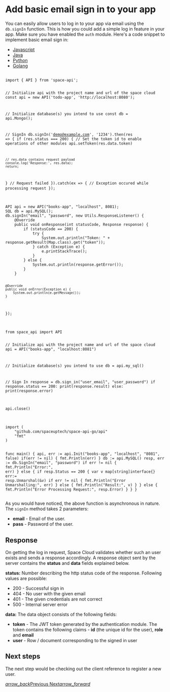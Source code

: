 # Add basic email sign in to your app 
You can easily allow users to log in to your app via email using the `db.signIn` function. This is how you could add a simple log in feature in your app. Make sure you have enabled the `auth` module. Here's a code snippet to implement basic email sign in:

<div class="row tabs-wrapper">
  <div class="col s12" style="padding:0">
    <ul class="tabs">
      <li class="tab col s2"><a class="active" href="#signin-js">Javascript</a></li>
      <li class="tab col s2"><a href="#signin-java">Java</a></li>
      <li class="tab col s2"><a href="#signin-python">Python</a></li>
      <li class="tab col s2"><a href="#signin-golang">Golang</a></li>
    </ul>
  </div>
  <div id="signin-js" class="col s12" style="padding:0">
    <pre>
      <code class="javascript">
import { API } from 'space-api';

// Initialize api with the project name and url of the space cloud
const api = new API('todo-app', 'http://localhost:8080');

// Initialize database(s) you intend to use
const db = api.Mongo();

// SignIn
db.signIn('demo@example.com', '1234').then(res => {
  if (res.status === 200) {
    // Set the token id to enable operations of other modules
    api.setToken(res.data.token)
    
    // res.data contains request payload
    console.log('Response:', res.data);
    return;
  }
  // Request failed
}).catch(ex => {
  // Exception occured while processing request
});
      </code>
    </pre>
  </div>
  <div id="signin-java" class="col s12" style="padding:0">
    <pre>
      <code class="java">
API api = new API("books-app", "localhost", 8081);
SQL db = api.MySQL();
db.signIn("email", "password", new Utils.ResponseListener() {
    @Override
    public void onResponse(int statusCode, Response response) {
        if (statusCode == 200) {
            try {
                System.out.println("Token: " + response.getResult(Map.class).get("token"));
            } catch (Exception e) {
                e.printStackTrace();
            }
        } else {
            System.out.println(response.getError());
        }
    }

    @Override
    public void onError(Exception e) {
        System.out.println(e.getMessage());
    }
});
      </code>
    </pre>
  </div>
 <div id="signin-python" class="col s12" style="padding:0">
    <pre>
      <code class="python">
from space_api import API

// Initialize api with the project name and url of the space cloud
api = API("books-app", "localhost:8081")

// Initialize database(s) you intend to use
db = api.my_sql()

// Sign In
response = db.sign_in("user_email", "user_password")
if response.status == 200:
    print(response.result)
else:
    print(response.error)

api.close()
      </code>
    </pre>
  </div>
  <div id="signin-golang" class="col s12" style="padding:0">
    <pre>
      <code class="golang">
import (
	"github.com/spaceuptech/space-api-go/api"
	"fmt"
)

func main() {
	api, err := api.Init("books-app", "localhost", "8081", false)
	if(err != nil) {
		fmt.Println(err)
	}
	db := api.MySQL()
	resp, err := db.SignIn("email", "password")
	if err != nil {
		fmt.Println("Error:", err)
	} else {
		if resp.Status == 200 {
			var v map[string]interface{}
			err:= resp.Unmarshal(&v)
			if err != nil {
				fmt.Println("Error Unmarshalling:", err)
			} else {
				fmt.Println("Result:", v)
			}
		} else {
			fmt.Println("Error Processing Request:", resp.Error)
		}
	}
}
      </code>
    </pre>
  </div>
</div>

As you would have noticed, the above function is asynchronous in nature. The `signIn` method takes 2 parameters:
- **email** - Email of the user.
- **pass** - Password of the user.

## Response

On getting the log in request, Space Cloud validates whether such an user exists and sends a response accordingly. A response object sent by the server contains the **status** and **data** fields explained below.

**status:** Number describing the http status code of the response. Following values are possible:
- 200 - Successful sign in
- 404 - No user with the given email
- 401 - The given credentials are not correct
- 500 - Internal server error

**data:** The data object consists of the following fields:
- **token** - The JWT token generated by the authentication module. The token contains the following claims - **id** (the unique id for the user), **role** and **email**
- **user** - Row / document corresponding to the signed in user

## Next steps

The next step would be checking out the client reference to register a new user.

<div class="btns-wrapper">
  <a href="/docs/user-management/overview" class="waves-effect waves-light btn primary-btn-border btn-small">
    <i class="material-icons btn-with-icon">arrow_back</i>Previous
  </a>
  <a href="/docs/user-management/signup" class="waves-effect waves-light btn primary-btn-fill btn-small">
    Next<i class="material-icons btn-with-icon">arrow_forward</i>
  </a>
</div>
